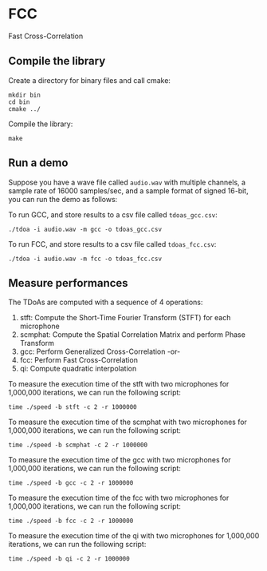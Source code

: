 # FCC
Fast Cross-Correlation

## Compile the library

Create a directory for binary files and call cmake:

```
mkdir bin
cd bin
cmake ../
```

Compile the library:

```
make
```

## Run a demo

Suppose you have a wave file called `audio.wav` with multiple channels, a sample rate of 16000 samples/sec, and a sample format of signed 16-bit, you can run the demo as follows:

To run GCC, and store results to a csv file called `tdoas_gcc.csv`:

```
./tdoa -i audio.wav -m gcc -o tdoas_gcc.csv
```

To run FCC, and store results to a csv file called `tdoas_fcc.csv`:

```
./tdoa -i audio.wav -m fcc -o tdoas_fcc.csv
```

## Measure performances

The TDoAs are computed with a sequence of 4 operations:

1) stft: Compute the Short-Time Fourier Transform (STFT) for each microphone
2) scmphat: Compute the Spatial Correlation Matrix and perform Phase Transform
3) gcc: Perform Generalized Cross-Correlation
-or-
3) fcc: Perform Fast Cross-Correlation
4) qi: Compute quadratic interpolation

To measure the execution time of the stft with two microphones for 1,000,000 iterations, we can run the following script:

```
time ./speed -b stft -c 2 -r 1000000
```

To measure the execution time of the scmphat with two microphones for 1,000,000 iterations, we can run the following script:

```
time ./speed -b scmphat -c 2 -r 1000000
```

To measure the execution time of the gcc with two microphones for 1,000,000 iterations, we can run the following script:

```
time ./speed -b gcc -c 2 -r 1000000
```

To measure the execution time of the fcc with two microphones for 1,000,000 iterations, we can run the following script:

```
time ./speed -b fcc -c 2 -r 1000000
```

To measure the execution time of the qi with two microphones for 1,000,000 iterations, we can run the following script:

```
time ./speed -b qi -c 2 -r 1000000
```